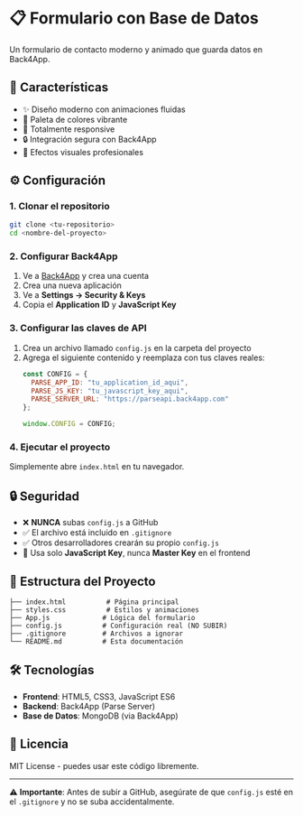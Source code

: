 # 📋 Formulario con Base de Datos

Un formulario de contacto moderno y animado que guarda datos en Back4App.

## 🚀 Características

- ✨ Diseño moderno con animaciones fluidas
- 🎨 Paleta de colores vibrante
- 📱 Totalmente responsive
- 🔒 Integración segura con Back4App
- 🌟 Efectos visuales profesionales

## ⚙️ Configuración

### 1. Clonar el repositorio
```bash
git clone <tu-repositorio>
cd <nombre-del-proyecto>
```

### 2. Configurar Back4App
1. Ve a [Back4App](https://www.back4app.com/) y crea una cuenta
2. Crea una nueva aplicación
3. Ve a **Settings → Security & Keys**
4. Copia el **Application ID** y **JavaScript Key**

### 3. Configurar las claves de API
1. Crea un archivo llamado `config.js` en la carpeta del proyecto
2. Agrega el siguiente contenido y reemplaza con tus claves reales:
   ```javascript
   const CONFIG = {
     PARSE_APP_ID: "tu_application_id_aqui",
     PARSE_JS_KEY: "tu_javascript_key_aqui", 
     PARSE_SERVER_URL: "https://parseapi.back4app.com"
   };
   
   window.CONFIG = CONFIG;
   ```

### 4. Ejecutar el proyecto
Simplemente abre `index.html` en tu navegador.

## 🔒 Seguridad

- ❌ **NUNCA** subas `config.js` a GitHub
- ✅ El archivo está incluido en `.gitignore`
- ✅ Otros desarrolladores crearán su propio `config.js`
- 🔑 Usa solo **JavaScript Key**, nunca **Master Key** en el frontend

## 📁 Estructura del Proyecto

```
├── index.html          # Página principal
├── styles.css          # Estilos y animaciones
├── App.js             # Lógica del formulario
├── config.js          # Configuración real (NO SUBIR)
├── .gitignore         # Archivos a ignorar
└── README.md          # Esta documentación
```

## 🛠️ Tecnologías

- **Frontend**: HTML5, CSS3, JavaScript ES6
- **Backend**: Back4App (Parse Server)
- **Base de Datos**: MongoDB (via Back4App)

## 📝 Licencia

MIT License - puedes usar este código libremente.

---

⚠️ **Importante**: Antes de subir a GitHub, asegúrate de que `config.js` esté en el `.gitignore` y no se suba accidentalmente.
